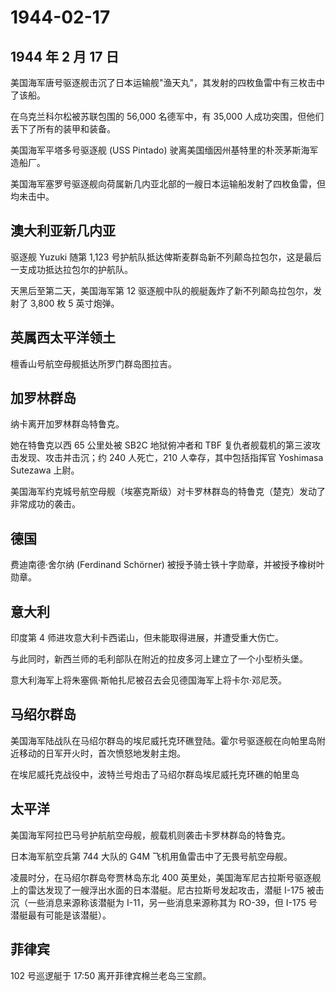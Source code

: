 # 1944-02-17

## 1944 年 2 月 17 日

美国海军唐号驱逐舰击沉了日本运输舰"渔天丸"，其发射的四枚鱼雷中有三枚击中了该船。

在乌克兰科尔松被苏联包围的 56,000 名德军中，有 35,000
人成功突围，但他们丢下了所有的装甲和装备。

美国海军平塔多号驱逐舰 (USS Pintado)
驶离美国缅因州基特里的朴茨茅斯海军造船厂。

美国海军塞罗号驱逐舰向荷属新几内亚北部的一艘日本运输船发射了四枚鱼雷，但均未击中。

## 澳大利亚新几内亚

驱逐舰 Yuzuki 随第 1,123
号护航队抵达俾斯麦群岛新不列颠岛拉包尔，这是最后一支成功抵达拉包尔的护航队。

天黑后至第二天，美国海军第 12
驱逐舰中队的舰艇轰炸了新不列颠岛拉包尔，发射了 3,800 枚 5 英寸炮弹。

## 英属西太平洋领土

檀香山号航空母舰抵达所罗门群岛图拉吉。

## 加罗林群岛

纳卡离开加罗林群岛特鲁克。

她在特鲁克以西 65 公里处被 SB2C 地狱俯冲者和 TBF
复仇者舰载机的第三波攻击发现、攻击并击沉；约 240 人死亡，210
人幸存，其中包括指挥官 Yoshimasa Sutezawa 上尉。

美国海军约克城号航空母舰（埃塞克斯级）对卡罗林群岛的特鲁克（楚克）发动了非常成功的袭击。

## 德国

费迪南德·舍尔纳 (Ferdinand Schörner)
被授予骑士铁十字勋章，并被授予橡树叶勋章。

## 意大利

印度第 4 师进攻意大利卡西诺山，但未能取得进展，并遭受重大伤亡。

与此同时，新西兰师的毛利部队在附近的拉皮多河上建立了一个小型桥头堡。

意大利海军上将朱塞佩·斯帕扎尼被召去会见德国海军上将卡尔·邓尼茨。

## 马绍尔群岛

美国海军陆战队在马绍尔群岛的埃尼威托克环礁登陆。霍尔号驱逐舰在向帕里岛附近移动的日军开火时，首次愤怒地发射主炮。

在埃尼威托克战役中，波特兰号炮击了马绍尔群岛埃尼威托克环礁的帕里岛

## 太平洋

美国海军阿拉巴马号护航航空母舰，舰载机则袭击卡罗林群岛的特鲁克。

日本海军航空兵第 744 大队的 G4M 飞机用鱼雷击中了无畏号航空母舰。

凌晨时分，在马绍尔群岛夸贾林岛东北 400
英里处，美国海军尼古拉斯号驱逐舰上的雷达发现了一艘浮出水面的日本潜艇。尼古拉斯号发起攻击，潜艇
I-175 被击沉（一些消息来源称该潜艇为 I-11，另一些消息来源称其为
RO-39，但 I-175 号潜艇最有可能是该潜艇）。

## 菲律宾

102 号巡逻艇于 17:50 离开菲律宾棉兰老岛三宝颜。

